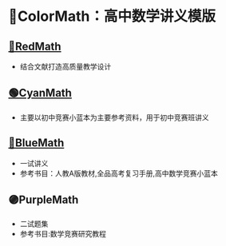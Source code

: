 # 🌈ColorMath：高中数学讲义模版

## [🔴RedMath](https://github.com/YZDame/RedMath)

- 结合文献打造高质量教学设计

## [🟢CyanMath](https://github.com/YZDame/CyanMath)

- 主要以初中竞赛小蓝本为主要参考资料，用于初中竞赛班讲义

## [🔵BlueMath](https://github.com/YZDame/BlueMath)

- 一试讲义
- 参考书目：人教A版教材,全品高考复习手册,高中数学竞赛小蓝本

## 🟣PurpleMath

- 二试题集
- 参考书目:数学竞赛研究教程

